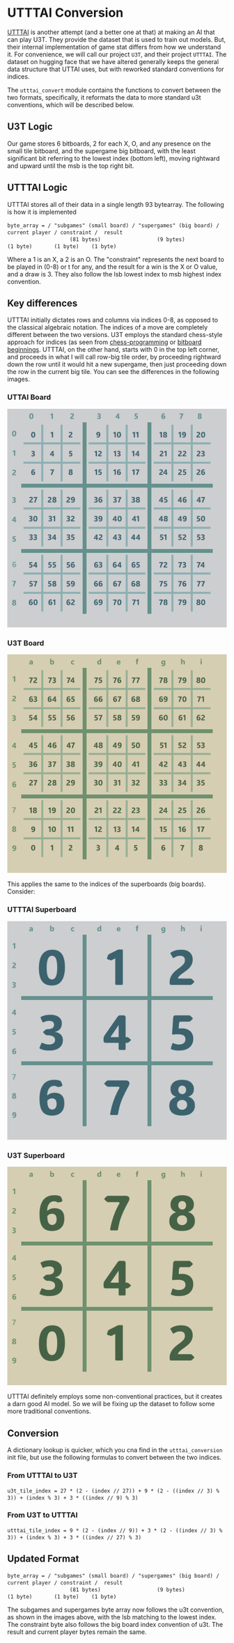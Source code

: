 # UTTTAI Conversion

[UTTTAI](https://github.com/markstanl/utttai) is another attempt (and a better one at that) at making an AI that can
play
U3T. They provide the dataset that is used to train out models. But, their internal implementation of game stat
differs from how we understand it. For convenience, we will call our project `U3T`, and their project `UTTTAI`. The
dataset on hugging face that we have altered generally keeps the general data structure that UTTAI uses, but with
reworked standard conventions for indices.  
  
The `utttai_convert` module contains the functions to convert between the two formats, specifically, it reformats the
data to more standard u3t conventions, which will be described below.

## U3T Logic

Our game stores 6 bitboards, 2 for each X, O, and any presence on the small tile bitboard, and the supergame big
bitboard, with the least significant bit referring to the lowest index (bottom left), moving rightward and upward until
the msb is the top right bit.

## UTTTAI Logic

UTTTAI stores all of their data in a single length 93 bytearray. The following is how it is implemented

```
byte_array = / "subgames" (small board) / "supergames" (big board) / current player / constraint /  result
                    (81 bytes)                  (9 bytes)               (1 byte)       (1 byte)    (1 byte)
```

Where a 1 is an X, a 2 is an O. The "constraint" represents the next board to be played in (0-8) or t for any, and
the result for a win is the X or O value, and a draw is 3. They also follow the lsb lowest index to msb highest index
convention.

## Key differences

UTTTAI initially dictates rows and columns via indices 0-8, as opposed to the classical algebraic notation.
The indices of a move are completely different between the two versions. U3T employs the standard chess-style approach
for indices (as seen from [chess-programming](https://www.chessprogramming.org/0x88)
or [bitboard beginnings](https://pages.cs.wisc.edu/~psilord/blog/data/chess-pages/rep.html). UTTTAI, on the other hand,
starts with 0 in the top left corner, and proceeds in what I will call row-big tile
order, by proceeding rightward down the row until it would hit a new supergame, then just proceeding down the row in the
current big tile. You can see the differences in the following images.

### UTTAI Board

![UTTTAI Board](/assets/utttai.png)

### U3T Board

![U3T Board](/assets/num.png)

This applies the same to the indices of the superboards (big boards). Consider:

### UTTTAI Superboard

![UTTTAI](/assets/utttai_big.png)

### U3T Superboard

![U3T](/assets/num_big.png)

UTTTAI definitely employs some non-conventional practices, but it creates a darn good AI model. So we will be fixing up
the dataset to follow some more traditional conventions.

## Conversion

A dictionary lookup is quicker, which you cna find in the `utttai_conversion` init file, but use the following formulas
to convert between the two indices.

### From UTTTAI to U3T

```
u3t_tile_index = 27 * (2 - (index // 27)) + 9 * (2 - ((index // 3) % 3)) + (index % 3) + 3 * ((index // 9) % 3)
```

### From U3T to UTTTAI

```
utttai_tile_index = 9 * (2 - (index // 9)) + 3 * (2 - ((index // 3) % 3)) + (index % 3) + 3 * ((index // 27) % 3)
```

## Updated Format
```
byte_array = / "subgames" (small board) / "supergames" (big board) / current player / constraint /  result
                    (81 bytes)                  (9 bytes)               (1 byte)       (1 byte)    (1 byte)
```
The subgames and supergames byte array now follows the u3t convention, as shown in the images above, with the lsb 
matching to the lowest index. The constraint byte also follows the big board index convention of u3t. The result and
current player bytes remain the same. 